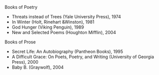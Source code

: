 Books of Poetry
- Threats instead of Trees (Yale University Press), 1974
- In Winter (Holt, Rinehart &amp;Winston), 1981
- God Hunger (Viking Penguin), 1989
- New and Selected Poems (Houghton Mifflin), 2004


Books of Prose
- Secret Life: An Autobiography (Pantheon Books), 1995
- A Difficult Grace: On Poets, Poetry, and Writing (University of Georgia Press), 2000
- Baby B. (Graywolf), 2004


